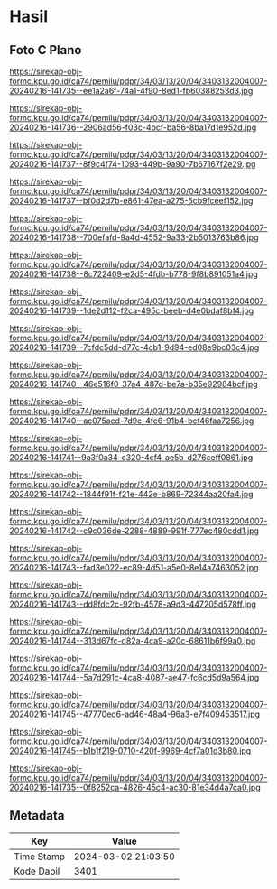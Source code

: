 # Hasil

## Foto C Plano

https://sirekap-obj-formc.kpu.go.id/ca74/pemilu/pdpr/34/03/13/20/04/3403132004007-20240216-141735--ee1a2a6f-74a1-4f90-8ed1-fb60388253d3.jpg

https://sirekap-obj-formc.kpu.go.id/ca74/pemilu/pdpr/34/03/13/20/04/3403132004007-20240216-141736--2906ad56-f03c-4bcf-ba56-8ba17d1e952d.jpg

https://sirekap-obj-formc.kpu.go.id/ca74/pemilu/pdpr/34/03/13/20/04/3403132004007-20240216-141737--8f9c4f74-1093-449b-9a90-7b67167f2e29.jpg

https://sirekap-obj-formc.kpu.go.id/ca74/pemilu/pdpr/34/03/13/20/04/3403132004007-20240216-141737--bf0d2d7b-e861-47ea-a275-5cb9fceef152.jpg

https://sirekap-obj-formc.kpu.go.id/ca74/pemilu/pdpr/34/03/13/20/04/3403132004007-20240216-141738--700efafd-9a4d-4552-9a33-2b5013763b86.jpg

https://sirekap-obj-formc.kpu.go.id/ca74/pemilu/pdpr/34/03/13/20/04/3403132004007-20240216-141738--8c722409-e2d5-4fdb-b778-9f8b891051a4.jpg

https://sirekap-obj-formc.kpu.go.id/ca74/pemilu/pdpr/34/03/13/20/04/3403132004007-20240216-141739--1de2d112-f2ca-495c-beeb-d4e0bdaf8bf4.jpg

https://sirekap-obj-formc.kpu.go.id/ca74/pemilu/pdpr/34/03/13/20/04/3403132004007-20240216-141739--7cfdc5dd-d77c-4cb1-9d94-ed08e9bc03c4.jpg

https://sirekap-obj-formc.kpu.go.id/ca74/pemilu/pdpr/34/03/13/20/04/3403132004007-20240216-141740--46e516f0-37a4-487d-be7a-b35e92984bcf.jpg

https://sirekap-obj-formc.kpu.go.id/ca74/pemilu/pdpr/34/03/13/20/04/3403132004007-20240216-141740--ac075acd-7d9c-4fc6-91b4-bcf46faa7256.jpg

https://sirekap-obj-formc.kpu.go.id/ca74/pemilu/pdpr/34/03/13/20/04/3403132004007-20240216-141741--9a3f0a34-c320-4cf4-ae5b-d276ceff0861.jpg

https://sirekap-obj-formc.kpu.go.id/ca74/pemilu/pdpr/34/03/13/20/04/3403132004007-20240216-141742--1844f91f-f21e-442e-b869-72344aa20fa4.jpg

https://sirekap-obj-formc.kpu.go.id/ca74/pemilu/pdpr/34/03/13/20/04/3403132004007-20240216-141742--c9c036de-2288-4889-991f-777ec480cdd1.jpg

https://sirekap-obj-formc.kpu.go.id/ca74/pemilu/pdpr/34/03/13/20/04/3403132004007-20240216-141743--fad3e022-ec89-4d51-a5e0-8e14a7463052.jpg

https://sirekap-obj-formc.kpu.go.id/ca74/pemilu/pdpr/34/03/13/20/04/3403132004007-20240216-141743--dd8fdc2c-92fb-4578-a9d3-447205d578ff.jpg

https://sirekap-obj-formc.kpu.go.id/ca74/pemilu/pdpr/34/03/13/20/04/3403132004007-20240216-141744--313d67fc-d82a-4ca9-a20c-68611b6f99a0.jpg

https://sirekap-obj-formc.kpu.go.id/ca74/pemilu/pdpr/34/03/13/20/04/3403132004007-20240216-141744--5a7d291c-4ca8-4087-ae47-fc6cd5d9a564.jpg

https://sirekap-obj-formc.kpu.go.id/ca74/pemilu/pdpr/34/03/13/20/04/3403132004007-20240216-141745--47770ed6-ad46-48a4-96a3-e7f409453517.jpg

https://sirekap-obj-formc.kpu.go.id/ca74/pemilu/pdpr/34/03/13/20/04/3403132004007-20240216-141745--b1b1f219-0710-420f-9969-4cf7a01d3b80.jpg

https://sirekap-obj-formc.kpu.go.id/ca74/pemilu/pdpr/34/03/13/20/04/3403132004007-20240216-141735--0f8252ca-4826-45c4-ac30-81e34d4a7ca0.jpg


## Metadata

| Key        | Value               |
| ---------- | ------------------- |
| Time Stamp | 2024-03-02 21:03:50 |
| Kode Dapil | 3401                |



